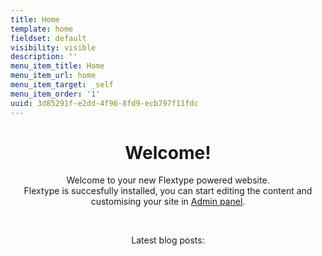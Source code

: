 ```yaml
---
title: Home
template: home
fieldset: default
visibility: visible
description: ''
menu_item_title: Home
menu_item_url: home
menu_item_target: _self
menu_item_order: '1'
uuid: 3d85291f-e2dd-4f96-8fd9-ecb797f11fdc
---
```

<h1 style="text-align: center;">Welcome!</h1>
<p style="text-align: center;" class="lead">
    Welcome to your new Flextype powered website.<br> Flextype is succesfully installed, you can start editing the content and customising your site in <a href="./admin">Admin panel</a>.
</p>
<br>
<p style="text-align: center;">Latest blog posts:</p>
